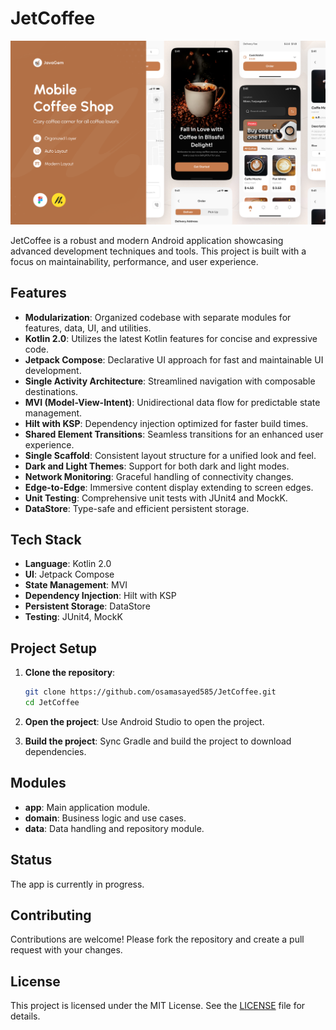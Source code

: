 # JetCoffee
![JetCoffee Thumbnail](docs/images/Thumbnail.png)

JetCoffee is a robust and modern Android application showcasing advanced development techniques and tools. This project is built with a focus on maintainability, performance, and user experience.

## Features

- **Modularization**: Organized codebase with separate modules for features, data, UI, and utilities.
- **Kotlin 2.0**: Utilizes the latest Kotlin features for concise and expressive code.
- **Jetpack Compose**: Declarative UI approach for fast and maintainable UI development.
- **Single Activity Architecture**: Streamlined navigation with composable destinations.
- **MVI (Model-View-Intent)**: Unidirectional data flow for predictable state management.
- **Hilt with KSP**: Dependency injection optimized for faster build times.
- **Shared Element Transitions**: Seamless transitions for an enhanced user experience.
- **Single Scaffold**: Consistent layout structure for a unified look and feel.
- **Dark and Light Themes**: Support for both dark and light modes.
- **Network Monitoring**: Graceful handling of connectivity changes.
- **Edge-to-Edge**: Immersive content display extending to screen edges.
- **Unit Testing**: Comprehensive unit tests with JUnit4 and MockK.
- **DataStore**: Type-safe and efficient persistent storage.

## Tech Stack

- **Language**: Kotlin 2.0
- **UI**: Jetpack Compose
- **State Management**: MVI
- **Dependency Injection**: Hilt with KSP
- **Persistent Storage**: DataStore
- **Testing**: JUnit4, MockK

## Project Setup

1. **Clone the repository**:
    ```bash
    git clone https://github.com/osamasayed585/JetCoffee.git
    cd JetCoffee
    ```

2. **Open the project**: Use Android Studio to open the project.

3. **Build the project**: Sync Gradle and build the project to download dependencies.

## Modules

- **app**: Main application module.
- **domain**: Business logic and use cases.
- **data**: Data handling and repository module.

## Status

The app is currently in progress.

## Contributing

Contributions are welcome! Please fork the repository and create a pull request with your changes.

## License

This project is licensed under the MIT License. See the [LICENSE](LICENSE) file for details.
